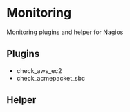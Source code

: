 Monitoring
==========

Monitoring plugins and helper for Nagios

## Plugins
- check_aws_ec2
- check_acmepacket_sbc

## Helper
